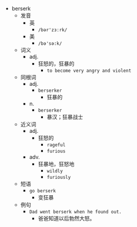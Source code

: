 - berserk
  - 发音
    - 英
      - `/bər'zɜːrk/`
    - 美
      - `/bə'sə:k/`
  - 词义
    - adj.
      - 狂怒的，狂暴的
        - `to become very angry and violent`
  - 同根词
    - adj.
      - `berserker`
        - 狂暴的
    - n.
      - `berserker`
        - 暴汉；狂暴战士
  - 近义词
    - adj.
      - 狂怒的
        - `rageful`
        - `furious`
    - adv.
      - 狂暴地，狂怒地
        - `wildly`
        - `furiously`
  - 短语
    - `go berserk`
      - 变狂暴 
  - 例句
    - `Dad went berserk when he found out.`
      - 爸爸知道以后勃然大怒。

